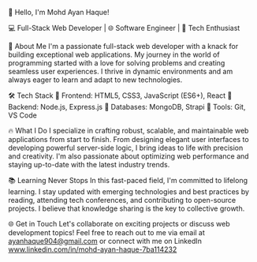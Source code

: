 👋 Hello, I'm Mohd Ayan Haque!

💻 Full-Stack Web Developer | 🌐 Software Engineer | 🚀 Tech Enthusiast

🌟 About Me
I'm a passionate full-stack web developer with a knack for building exceptional web applications. My journey in the world of programming started with a love for solving problems and creating seamless user experiences. I thrive in dynamic environments and am always eager to learn and adapt to new technologies.

🛠️ Tech Stack
🔸 Frontend: HTML5, CSS3, JavaScript (ES6+), React
🔸 Backend: Node.js, Express.js
🔸 Databases: MongoDB, Strapi
🔸 Tools: Git, VS Code

🔥 What I Do
I specialize in crafting robust, scalable, and maintainable web applications from start to finish. From designing elegant user interfaces to developing powerful server-side logic, I bring ideas to life with precision and creativity. I'm also passionate about optimizing web performance and staying up-to-date with the latest industry trends.

📚 Learning Never Stops
In this fast-paced field, I'm committed to lifelong learning. I stay updated with emerging technologies and best practices by reading, attending tech conferences, and contributing to open-source projects. I believe that knowledge sharing is the key to collective growth.

🌐 Get in Touch
Let's collaborate on exciting projects or discuss web development topics! Feel free to reach out to me via email at ayanhaque904@gmail.com or connect with me on  LinkedIn www.linkedin.com/in/mohd-ayan-haque-7ba114232


